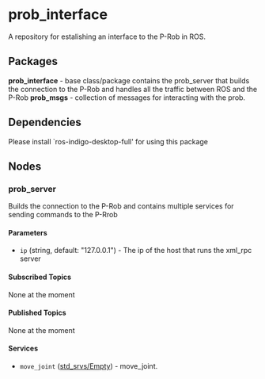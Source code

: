 # prob_interface
A repository for estalishing an interface to the P-Rob in ROS.

## Packages
**prob_interface** - base class/package contains the prob_server that builds the connection to the P-Rob and handles all the traffic between ROS and the P-Rob
**prob_msgs** - collection of messages for interacting with the prob.

## Dependencies
Please install `ros-indigo-desktop-full' for using this package

## Nodes
### prob_server
Builds the connection to the P-Rob and contains multiple services for sending commands to the P-Rrob

#### Parameters
* `ip` (string, default: "127.0.0.1") - The ip of the host that runs the xml_rpc server

#### Subscribed Topics
None at the moment

#### Published Topics
None at the moment

#### Services
* `move_joint` ([std_srvs/Empty]) - move_joint.

[std_srvs/Empty]: http://docs.ros.org/indigo/api/std_srvs/html/srv/Empty.html

